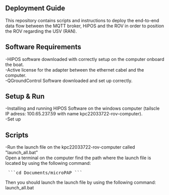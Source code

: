 ## Deployment Guide
This repository contains scripts and instructions to deploy the end-to-end data flow between the MQTT broker, HiPOS and the ROV in order to position the ROV regarding the USV (RAN).    

## Software Requirements  
-HIPOS software downloaded with correctly setup on the computer onboard the boat.  
-Active license for the adapter between the ethernet cabel and the computer.  
-QGroundControl Software downloaded and set up correctly.   

## Setup & Run  
-Installing and running HIPOS Software on the windows computer (tailscle IP adress: 100.65.237.59 with name kpc22033722-rov-computer).  
-Set up  

## Scripts  
-Run the launch file on the kpc22033722-rov-computer called "launch_all.bat"  
Open a terminal on the computer find the path where the launch file is located by using the following command:  
<pre> ```cd Documents/microPAP ``` </pre>

Then you should launch the launch file by using the following command:  
launch_all.bat  
